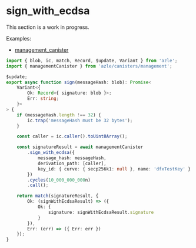 # sign_with_ecdsa

This section is a work in progress.

Examples:

-   [management_canister](https://github.com/demergent-labs/azle/tree/main/examples/management_canister)

```typescript
import { blob, ic, match, Record, $update, Variant } from 'azle';
import { managementCanister } from 'azle/canisters/management';

$update;
export async function sign(messageHash: blob): Promise<
    Variant<{
        Ok: Record<{ signature: blob }>;
        Err: string;
    }>
> {
    if (messageHash.length !== 32) {
        ic.trap('messageHash must be 32 bytes');
    }

    const caller = ic.caller().toUint8Array();

    const signatureResult = await managementCanister
        .sign_with_ecdsa({
            message_hash: messageHash,
            derivation_path: [caller],
            key_id: { curve: { secp256k1: null }, name: 'dfxTestKey' }
        })
        .cycles(10_000_000_000n)
        .call();

    return match(signatureResult, {
        Ok: (signWithEcdsaResult) => ({
            Ok: {
                signature: signWithEcdsaResult.signature
            }
        }),
        Err: (err) => ({ Err: err })
    });
}
```
